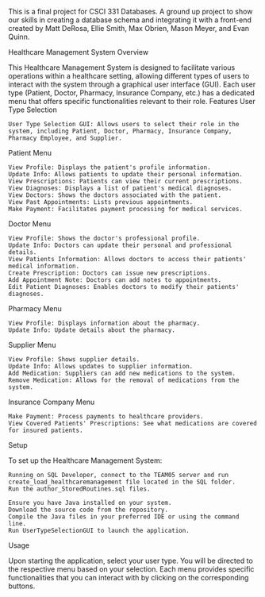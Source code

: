 This is a final project for CSCI 331 Databases. A ground up project to show our skills in creating a database schema and integrating it with a front-end created by Matt DeRosa, Ellie Smith, Max Obrien, Mason Meyer, and Evan Quinn. 

Healthcare Management System
Overview

This Healthcare Management System is designed to facilitate various operations within a healthcare setting, allowing different types of users to interact with the system through a graphical user interface (GUI). Each user type (Patient, Doctor, Pharmacy, Insurance Company, etc.) has a dedicated menu that offers specific functionalities relevant to their role.
Features
User Type Selection

    User Type Selection GUI: Allows users to select their role in the system, including Patient, Doctor, Pharmacy, Insurance Company, Pharmacy Employee, and Supplier.

Patient Menu

    View Profile: Displays the patient's profile information.
    Update Info: Allows patients to update their personal information.
    View Prescriptions: Patients can view their current prescriptions.
    View Diagnoses: Displays a list of patient's medical diagnoses.
    View Doctors: Shows the doctors associated with the patient.
    View Past Appointments: Lists previous appointments.
    Make Payment: Facilitates payment processing for medical services.

Doctor Menu

    View Profile: Shows the doctor's professional profile.
    Update Info: Doctors can update their personal and professional details.
    View Patients Information: Allows doctors to access their patients' medical information.
    Create Prescription: Doctors can issue new prescriptions.
    Add Appointment Note: Doctors can add notes to appointments.
    Edit Patient Diagnoses: Enables doctors to modify their patients' diagnoses.

Pharmacy Menu

    View Profile: Displays information about the pharmacy.
    Update Info: Update details about the pharmacy.

Supplier Menu

    View Profile: Shows supplier details.
    Update Info: Allows updates to supplier information.
    Add Medication: Suppliers can add new medications to the system.
    Remove Medication: Allows for the removal of medications from the system.

Insurance Company Menu

    Make Payment: Process payments to healthcare providers.
    View Covered Patients' Prescriptions: See what medications are covered for insured patients.

Setup

To set up the Healthcare Management System:

    Running on SQL Developer, connect to the TEAM05 server and run create_load_healthcaremanagement file located in the SQL folder. 
    Run the author_StoredRoutines.sql files. 

    Ensure you have Java installed on your system.
    Download the source code from the repository.
    Compile the Java files in your preferred IDE or using the command line.
    Run UserTypeSelectionGUI to launch the application.

Usage

Upon starting the application, select your user type. You will be directed to the respective menu based on your selection. Each menu provides specific functionalities that you can interact with by clicking on the corresponding buttons.
